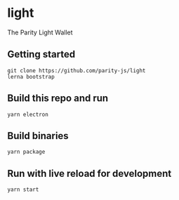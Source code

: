 # light

The Parity Light Wallet

## Getting started

```
git clone https://github.com/parity-js/light
lerna bootstrap
```

## Build this repo and run

```
yarn electron
```

## Build binaries

```
yarn package
```

## Run with live reload for development

```
yarn start
```

